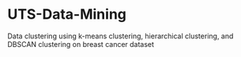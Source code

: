 # UTS-Data-Mining
Data clustering using k-means clustering, hierarchical clustering, and DBSCAN clustering on breast cancer dataset
